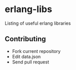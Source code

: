 erlang-libs
===========

Listing of useful erlang libraries

Contributing
------------

* Fork current repository
* Edit data.json
* Send pull request
